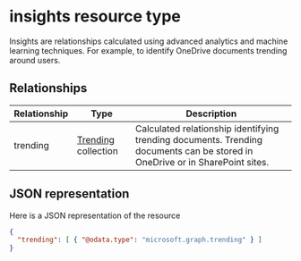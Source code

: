 # insights resource type

Insights are relationships calculated using advanced analytics and machine learning techniques. For example, to identify OneDrive documents trending around users.

## Relationships

| Relationship      | Type          | Description  |
| ------------- |---------------| -------------|
| trending    	| [Trending](insights_trending.md) collection		| Calculated relationship identifying trending documents. Trending documents can be stored in OneDrive or in SharePoint sites.	 |

## JSON representation

Here is a JSON representation of the resource
```json
{ 
  "trending": [ { "@odata.type": "microsoft.graph.trending" } ]
}
```